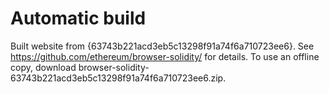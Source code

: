 # Automatic build
Built website from {63743b221acd3eb5c13298f91a74f6a710723ee6}. See https://github.com/ethereum/browser-solidity/ for details.
To use an offline copy, download browser-solidity-63743b221acd3eb5c13298f91a74f6a710723ee6.zip.
